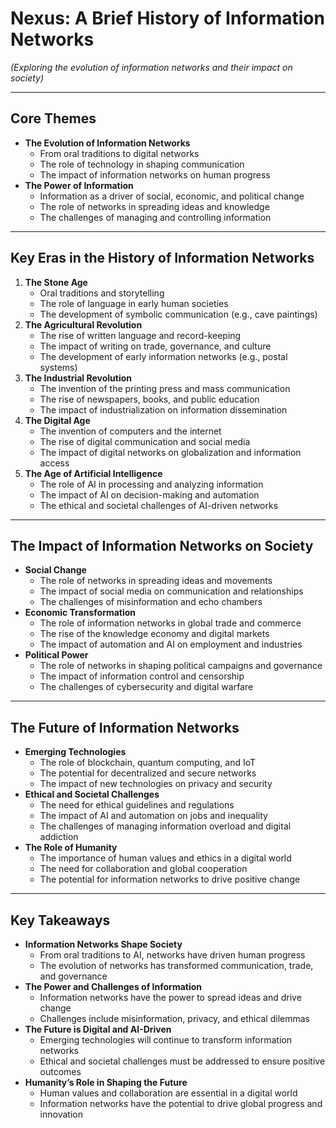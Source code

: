 # Nexus: A Brief History of Information Networks

*(Exploring the evolution of information networks and their impact on society)*

---

## Core Themes

- **The Evolution of Information Networks**
  - From oral traditions to digital networks
  - The role of technology in shaping communication
  - The impact of information networks on human progress
- **The Power of Information**
  - Information as a driver of social, economic, and political change
  - The role of networks in spreading ideas and knowledge
  - The challenges of managing and controlling information

---

## Key Eras in the History of Information Networks

1. **The Stone Age**
   - Oral traditions and storytelling
   - The role of language in early human societies
   - The development of symbolic communication (e.g., cave paintings)
2. **The Agricultural Revolution**
   - The rise of written language and record-keeping
   - The impact of writing on trade, governance, and culture
   - The development of early information networks (e.g., postal systems)
3. **The Industrial Revolution**
   - The invention of the printing press and mass communication
   - The rise of newspapers, books, and public education
   - The impact of industrialization on information dissemination
4. **The Digital Age**
   - The invention of computers and the internet
   - The rise of digital communication and social media
   - The impact of digital networks on globalization and information access
5. **The Age of Artificial Intelligence**
   - The role of AI in processing and analyzing information
   - The impact of AI on decision-making and automation
   - The ethical and societal challenges of AI-driven networks

---

## The Impact of Information Networks on Society

- **Social Change**
  - The role of networks in spreading ideas and movements
  - The impact of social media on communication and relationships
  - The challenges of misinformation and echo chambers
- **Economic Transformation**
  - The role of information networks in global trade and commerce
  - The rise of the knowledge economy and digital markets
  - The impact of automation and AI on employment and industries
- **Political Power**
  - The role of networks in shaping political campaigns and governance
  - The impact of information control and censorship
  - The challenges of cybersecurity and digital warfare

---

## The Future of Information Networks

- **Emerging Technologies**
  - The role of blockchain, quantum computing, and IoT
  - The potential for decentralized and secure networks
  - The impact of new technologies on privacy and security
- **Ethical and Societal Challenges**
  - The need for ethical guidelines and regulations
  - The impact of AI and automation on jobs and inequality
  - The challenges of managing information overload and digital addiction
- **The Role of Humanity**
  - The importance of human values and ethics in a digital world
  - The need for collaboration and global cooperation
  - The potential for information networks to drive positive change

---

## Key Takeaways

- **Information Networks Shape Society**
  - From oral traditions to AI, networks have driven human progress
  - The evolution of networks has transformed communication, trade, and governance
- **The Power and Challenges of Information**
  - Information networks have the power to spread ideas and drive change
  - Challenges include misinformation, privacy, and ethical dilemmas
- **The Future is Digital and AI-Driven**
  - Emerging technologies will continue to transform information networks
  - Ethical and societal challenges must be addressed to ensure positive outcomes
- **Humanity’s Role in Shaping the Future**
  - Human values and collaboration are essential in a digital world
  - Information networks have the potential to drive global progress and innovation
